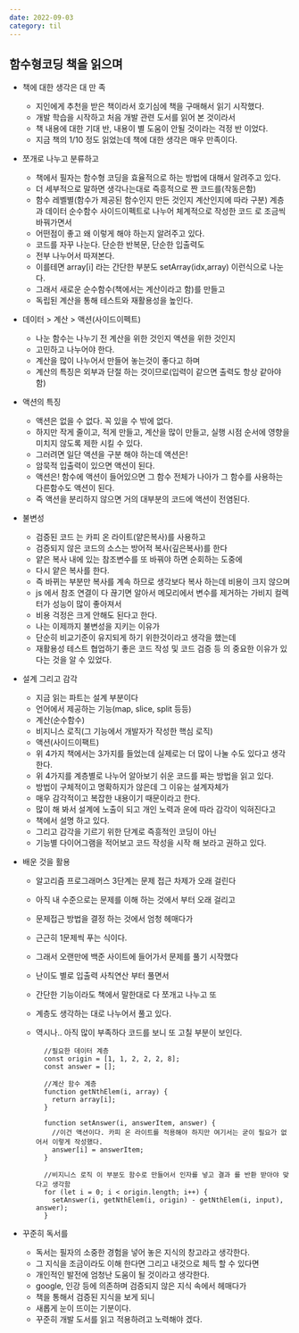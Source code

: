 ```yaml
---
date: 2022-09-03
category: til
---
```


## 함수형코딩 책을 읽으며

- 책에 대한 생각은 대 만 족
  - 지인에게 추천을 받은 책이라서 호기심에 책을 구매해서 읽기 시작했다.
  - 개발 학습을 시작하고 처음 개발 관련 도서를 읽어 본 것이라서
  - 책 내용에 대한 기대 반, 내용이 별 도움이 안될 것이라는 걱정 반 이었다.
  - 지금 책의 1/10 정도 읽었는데 책에 대한 생각은 매우 만족이다.
- 쪼개로 나누고 분류하고
  - 책에서 필자는 함수형 코딩을 효율적으로 하는 방법에 대해서 알려주고 있다.
  - 더 세부적으로 말하면 생각나는대로 즉흥적으로 짠 코드를(작동은함)
  - 함수 레벨별(함수가 제공된 함수인지 만든 것인지 계산인지에 따라 구분) 계층과 데이터 순수함수 사이드이펙트로 나누어 체계적으로 작성한 코드 로 조금씩 바꿔가면서
  - 어떤점이 좋고 왜 이렇게 해야 하는지 알려주고 있다.
  - 코드를 자꾸 나눈다. 단순한 반복문, 단순한 입출력도
  - 전부 나누어서 따져본다.
  - 이를테면 array[i] 라는 간단한 부분도 setArray(idx,array) 이런식으로 나눈다.
  - 그래서 새로운 순수함수(책에서는 계산이라고 함)를 만들고
  - 독립된 계산을 통해 테스트와 재활용성을 높인다.
- 데이터 > 계산 > 액션(사이드이펙트)

  - 나눈 함수는 나누기 전 계산을 위한 것인지 액션을 위한 것인지
  - 고민하고 나누어야 한다.
  - 계산을 많이 나누어서 만들어 놓는것이 좋다고 하며
  - 계산의 특징은 외부과 단절 하는 것이므로(입력이 같으면 출력도 항상 같아야함)

- 액션의 특징

  - 액션은 없을 수 없다. 꼭 있을 수 밖에 없다.
  - 하지만 작게 줄이고, 적게 만들고, 계산을 많이 만들고, 실행 시점 순서에 영향을 미치지 않도록 제한 시킬 수 있다.
  - 그러려면 일단 액션을 구분 해야 하는데 액션은!
  - 암묵적 입출력이 있으면 액션이 된다.
  - 액션은! 함수에 액션이 들어있으면 그 함수 전체가 나아가 그 함수를 사용하는 다른함수도 액션이 된다.
  - 즉 액션을 분리하지 않으면 거의 대부분의 코드에 액션이 전염된다.

- 불변성

  - 검증된 코드 는 카피 온 라이트(얕은복사)를 사용하고
  - 검증되지 않은 코드의 소스는 방어적 복사(깊은복사)를 한다
  - 얕은 복사 내에 있는 참조변수를 또 바꿔야 하면 순회하는 도중에
  - 다시 얕은 복사를 한다.
  - 즉 바뀌는 부분만 복사를 계속 하므로 생각보다 복사 하는데 비용이 크지 않으며
  - js 에서 참조 연결이 다 끊기면 알아서 메모리에서 변수를 제거하는 가비지 컬렉터가 성능이 많이 좋아져서
  - 비용 걱정은 크게 안해도 된다고 한다.
  - 나는 이제까지 불변성을 지키는 이유가
  - 단순히 비교기준이 유지되게 하기 위한것이라고 생각을 했는데
  - 재활용성 테스트 협업하기 좋은 코드 작성 및 코드 검증 등 의 중요한 이유가 있다는 것을 알 수 있었다.

- 설계 그리고 감각

  - 지금 읽는 파트는 설계 부분이다
  - 언어에서 제공하는 기능(map, slice, split 등등)
  - 계산(순수함수)
  - 비지니스 로직(그 기능에서 개발자가 작성한 핵심 로직)
  - 액션(사이드이팩트)
  - 위 4가지 책에서는 3가지를 들었는데 실제로는 더 많이 나눌 수도 있다고 생각한다.
  - 위 4가지를 계층별로 나누어 알아보기 쉬운 코드를 짜는 방법을 읽고 있다.
  - 방법이 구체적이고 명확하지가 않은데 그 이유는 설계자체가
  - 매우 감각적이고 복잡한 내용이기 때문이라고 한다.
  - 많이 해 봐서 설계에 노출이 되고 개인 노력과 운에 따라 감각이 익혀진다고
  - 책에서 설명 하고 있다.
  - 그리고 감각을 기르기 위한 단계로 즉흥적인 코딩이 아닌
  - 기능별 다이어그램을 적어보고 코드 작성을 시작 해 보라고 권하고 있다.

- 배운 것을 활용

  - 알고리즘 프로그래머스 3단계는 문제 접근 차제가 오래 걸린다
  - 아직 내 수준으로는 문제를 이해 하는 것에서 부터 오래 걸리고
  - 문제접근 방법을 결정 하는 것에서 엄청 헤매다가
  - 근근히 1문제씩 푸는 식이다.
  - 그래서 오랜만에 백준 사이트에 들어가서 문제를 풀기 시작했다
  - 난이도 별로 입출력 사칙연산 부터 풀면서
  - 간단한 기능이라도 책에서 말한대로 다 쪼개고 나누고 또
  - 계층도 생각하는 대로 나누어서 풀고 있다.
  - 역시나.. 아직 많이 부족하다 코드를 보니 또 고칠 부분이 보인다.

    ```
      //필요한 데이터 계층
      const origin = [1, 1, 2, 2, 2, 8];
      const answer = [];

      //계산 함수 계층
      function getNthElem(i, array) {
        return array[i];
      }

      function setAnswer(i, answerItem, answer) {
        //이건 액션이다. 카피 온 라이트를 적용해야 하지만 여기서는 굳이 필요가 없어서 이렇게 작성했다.
        answer[i] = answerItem;
      }

      //비지니스 로직 이 부분도 함수로 만들어서 인자를 넣고 결과 를 반환 받아야 맞다고 생각함
      for (let i = 0; i < origin.length; i++) {
        setAnswer(i, getNthElem(i, origin) - getNthElem(i, input), answer);
      }
    ```

- 꾸준히 독서를
  - 독서는 필자의 소중한 경험을 넣어 놓은 지식의 창고라고 생각한다.
  - 그 지식을 조금이라도 이해 한다면 그리고 내것으로 체득 할 수 있다면
  - 개인적인 발전에 엄청난 도움이 될 것이라고 생각한다.
  - google, 인강 등에 의존하며 검증되지 않은 지식 속에서 헤매다가
  - 책을 통해서 검증된 지식을 보게 되니
  - 새롭게 눈이 뜨이는 기분이다.
  - 꾸준히 개발 도서를 읽고 적용하려고 노력해야 겠다.
